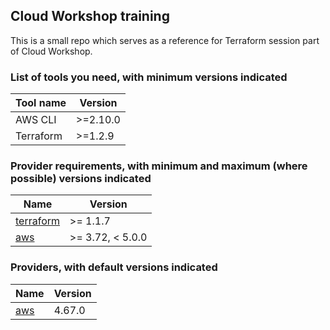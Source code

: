 ## Cloud Workshop training

This is a small repo which serves as a reference for Terraform session part of Cloud Workshop.  

### List of tools you need, with minimum versions indicated

| Tool name | Version |
| -- | -- |
| AWS CLI | >=2.10.0 |
| Terraform | >=1.2.9 |

### Provider requirements, with minimum and maximum (where possible) versions indicated

| Name | Version |
|------|---------|
| <a name="requirement_terraform"></a> [terraform](#requirement\_terraform) | >= 1.1.7 |
| <a name="requirement_aws"></a> [aws](#requirement\_aws) | >= 3.72, < 5.0.0 |

### Providers, with default versions indicated

| Name | Version |
|------|---------|
| <a name="provider_aws"></a> [aws](#provider\_aws) | 4.67.0 |

